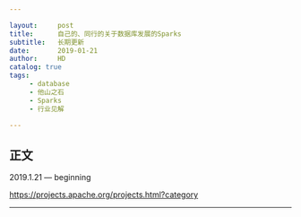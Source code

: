 ```yaml
---

layout:     post
title:      自己的、同行的关于数据库发展的Sparks
subtitle:   长期更新
date:       2019-01-21
author:     HD
catalog: true
tags:
     - database
     - 他山之石
     - Sparks
     - 行业见解

---
```


## 正文



2019.1.21 — beginning

https://projects.apache.org/projects.html?category

---




